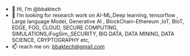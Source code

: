 - 👋 Hi, I’m @bbaktech
- 💞️ I’m looking for research work on AI-ML,Deep learning, tensorflow , Large language Model, Generative AI , BlockChain-Ethereum ,IoT, BIoT, EDGE, FOG, CLOUD, SECURE COMPUTING, SIMULATIONS,iFogSim,,SECURITY, BIG DATA, DATA MINING, DATA SCIENCE, CRYPTOGRAPHY etc,
- 📫 reach me on: bbaktech@gmail.com

<!---
bbaktech/bbaktech is a ✨ special ✨ repository because its `README.md` (this file) appears on your GitHub profile.
You can click the Preview link to take a look at your changes.
--->
